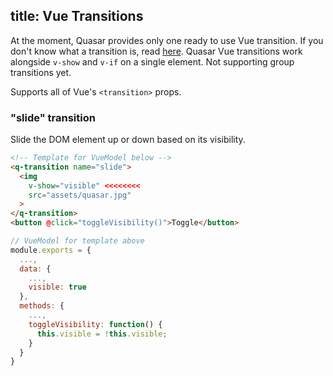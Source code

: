 title: Vue Transitions
---
At the moment, Quasar provides only one ready to use Vue transition. If you don't know what a transition is, read [here](http://vuejs.org/guide/transitions.html).
Quasar Vue transitions work alongside `v-show` and `v-if` on a single element. Not supporting group transitions yet.

Supports all of Vue's `<transition>` props.

<input type="hidden" data-fullpage-demo="other/vue-transitions">

### "slide" transition
Slide the DOM element up or down based on its visibility.

``` html
<!-- Template for VueModel below -->
<q-transition name="slide">
  <img
    v-show="visible" <<<<<<<<
    src="assets/quasar.jpg"
  >
</q-transition>
<button @click="toggleVisibility()">Toggle</button>
```
``` js
// VueModel for template above
module.exports = {
  ...,
  data: {
    ...,
    visible: true
  },
  methods: {
    ...,
    toggleVisibility: function() {
      this.visible = !this.visible;
    }
  }
}
```
